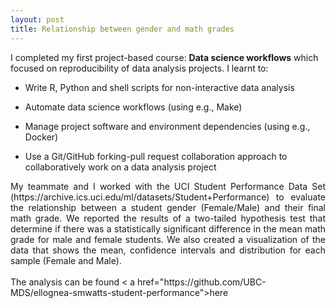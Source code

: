 ```yaml
---
layout: post
title: Relationship between gender and math grades
---
```


 
I completed my first project-based course: **Data science workflows** which focused on reproducibility of data analysis projects. I learnt to: 
<br>
  
- Write R, Python and shell scripts for non-interactive data analysis

- Automate data science workflows (using e.g., Make)

- Manage project software and environment dependencies (using e.g., Docker)

- Use a Git/GitHub forking-pull request collaboration approach to collaboratively work on a data analysis project

<div align="justify">  
My teammate and I worked with the UCI Student Performance Data Set (https://archive.ics.uci.edu/ml/datasets/Student+Performance) to evaluate the relationship between a student gender (Female/Male) and their final math grade.
We reported the results of a two-tailed hypothesis test that determine if there was a statistically significant difference in the mean math grade for male and female students. We also created a visualization of the data that shows the mean, confidence intervals and distribution for each sample (Female and Male). 
</div> 
<br>
The analysis can be found < a href="https://github.com/UBC-MDS/ellognea-smwatts-student-performance">here</a>
 
